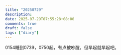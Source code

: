 ```yaml
---
title: "20250729"
description: 
date: 2025-07-29T07:55:28+08:00
comments: true
draft: false
tags: ["diary"]
---
```

0154睡到0739，0750起，有点被吵醒，但早起就早起吧。
